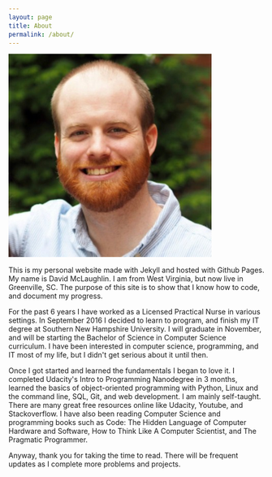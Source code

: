 ```yaml
---
layout: page
title: About
permalink: /about/
---
```

![bio_pic](/bio_pic.jpg)

This is my personal website made with Jekyll and hosted with Github Pages. My name is David McLaughlin. I am from West Virginia, but now live in Greenville, SC. The purpose of this site is to show that I know how to code, and document my progress.

For the past 6 years I have worked as a Licensed Practical Nurse in various settings. In September 2016 I decided to learn to program, and finish my IT degree at Southern New Hampshire University. I will graduate in November, and will be starting the Bachelor of Science in Computer Science curriculum. I have been interested in computer science, programming, and IT most of my life, but I didn't get serious about it until then. 

Once I got started and learned the fundamentals I began to love it. I completed Udacity's Intro to Programming Nanodegree in 3 months, learned the basics of object-oriented programming with Python, Linux and the command line, SQL, Git, and web development. I am mainly self-taught. There are many great free resources online like Udacity, Youtube, and Stackoverflow. I have also been reading Computer Science and programming books such as Code: The Hidden Language of Computer Hardware and Software, How to Think Like A Computer Scientist, and The Pragmatic Programmer.

Anyway, thank you for taking the time to read. There will be frequent updates as I complete more problems and projects.
